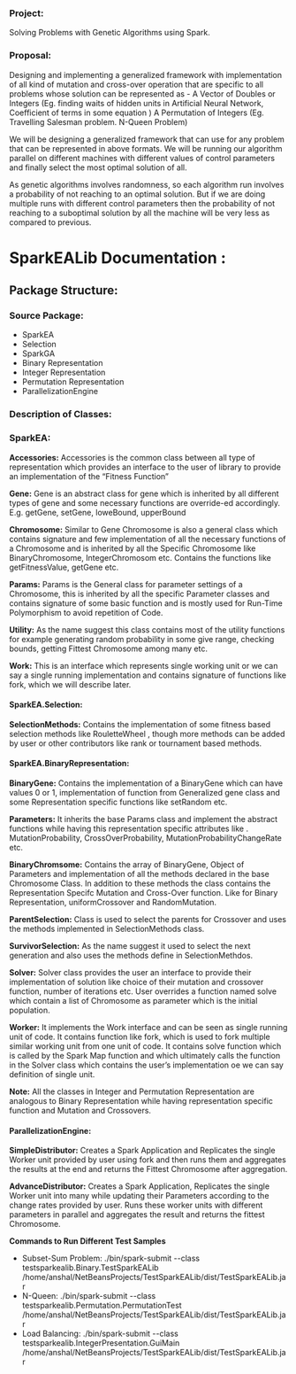 <h3>Project:</h3> Solving Problems with Genetic Algorithms using Spark.

<h3>Proposal:</h3> Designing and implementing a generalized framework with implementation of all kind of mutation and cross-over operation that are specific to all problems whose solution can be represented as -
A Vector of Doubles or Integers (Eg. finding waits of hidden units in Artificial Neural Network, Coefficient of terms in some equation )
A Permutation of Integers (Eg. Travelling Salesman problem. N-Queen Problem)

We will be designing a generalized framework that can use for any problem that can be represented in above formats. We will be running our algorithm parallel on different machines with different values of control parameters and finally select the most optimal solution of all.

As genetic algorithms involves randomness, so each algorithm run involves a probability of not reaching to an optimal solution. But if we are doing multiple runs with different control parameters then the probability of not reaching to a suboptimal solution by all the machine will be very less as compared to previous.  


<h1>SparkEALib Documentation :</h1>

<h2>Package Structure:</h2>

<h3>Source Package:</h3>
<ul>
<li>SparkEA</li>
<li>Selection</li>
<li>SparkGA</li>
<li>Binary Representation</li>
<li>Integer Representation</li>
<li>Permutation Representation</li> 
<li>ParallelizationEngine</li>

</ul>

<h3>Description of Classes:</h3>

<h3>SparkEA:</h3>

<b>Accessories:</b> Accessories is the common class between all type of representation which provides an interface to the user of library to provide an implementation of the “Fitness Function”


<b>Gene:</b> Gene is an abstract class for gene which is inherited by all different types of gene and some necessary functions are override-ed accordingly. E.g. getGene, setGene, loweBound, upperBound

<b>Chromosome:</b> Similar to Gene Chromosome is also a general class which contains signature and few implementation of all the necessary functions of a Chromosome and is inherited by all the Specific Chromosome like BinaryChromosome, IntegerChromosom etc.
Contains the functions like getFitnessValue, getGene etc.

<b>Params:</b> Params is the General class for parameter settings of a Chromosome, this is inherited by all the specific Parameter classes and contains signature of some basic function and is mostly used for Run-Time Polymorphism to avoid repetition of Code.

<b>Utility:</b> As the name suggest this class contains most of the utility functions for example generating random probability in some give range, checking bounds, getting Fittest Chromosome among many etc.

<b>Work:</b> This is an interface which represents single working unit or we can say a single running implementation and contains signature of functions like fork, which we will describe later. 



<h4>SparkEA.Selection:</h4>

<b>SelectionMethods:</b> Contains the implementation of some fitness based selection methods like RouletteWheel , though more methods can be added by user or other contributors like rank or tournament based methods.

  
<h4>SparkEA.BinaryRepresentation:</h4>

<b>BinaryGene:</b> Contains the implementation of a BinaryGene which can have values 0 or 1, implementation of function from Generalized gene class and some Representation specific functions like setRandom etc.

<b>Parameters:</b> It inherits the base Params class and implement the abstract functions while having this representation specific attributes like . MutationProbability, CrossOverProbability, MutationProbabilityChangeRate etc.  

<b>BinaryChromsome:</b> Contains the array of BinaryGene, Object of Parameters and implementation of all the methods declared in the base Chromosome Class. In addition to these methods the class contains the Representation Specifc Mutation and Cross-Over function. Like for Binary Representation, uniformCrossover and RandomMutation.

<b>ParentSelection:</b> Class is used to select the parents for Crossover and uses the methods implemented in SelectionMethods class. 

<b>SurvivorSelection:</b> As the name suggest it used to select the next generation and also uses the methods define in SelectionMethdos.

<b>Solver:</b> Solver class provides the user an interface to provide their implementation of solution like choice of their mutation and crossover function, number of iterations etc. User overrides a function named solve which contain a list of Chromosome as parameter which is the initial population.

<b>Worker:</b>  It implements the Work interface and can be seen as single running unit of code. It contains function like fork, which is used to fork multiple similar working unit from one unit of code. It contains solve function which is called by the Spark Map function and which ultimately calls the function in the Solver class which contains the user’s implementation oe we can say definition of single unit.


<b>Note:</b> All the classes in Integer and Permutation Representation are analogous to Binary Representation while having representation specific function and Mutation and Crossovers.

<h4>ParallelizationEngine:</h4> 

<b>SimpleDistributor:</b> Creates a Spark Application and Replicates the single Worker unit provided by user using fork and then runs them and aggregates the results at the end and returns the Fittest Chromosome after aggregation.

<b>AdvanceDistributor:</b> Creates a Spark Application, Replicates the single Worker unit into many while updating their Parameters according to the change rates provided by user. Runs these worker units with different parameters in parallel and aggregates the result and returns the fittest Chromosome.


<b> Commands to Run Different Test Samples </b> 
<ul> 
  <li> Subset-Sum Problem: ./bin/spark-submit --class testsparkealib.Binary.TestSparkEALib /home/anshal/NetBeansProjects/TestSparkEALib/dist/TestSparkEALib.jar </li>
  <li> N-Queen: ./bin/spark-submit --class testsparkealib.Permutation.PermutationTest  /home/anshal/NetBeansProjects/TestSparkEALib/dist/TestSparkEALib.jar</li>
  <li> Load Balancing: ./bin/spark-submit --class testsparkealib.IntegerPresentation.GuiMain  /home/anshal/NetBeansProjects/TestSparkEALib/dist/TestSparkEALib.jar</li>

